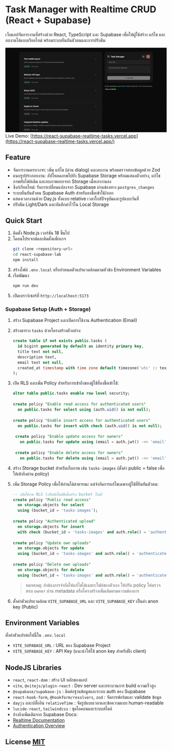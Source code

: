 # Task Manager with Realtime CRUD (React + Supabase)

เว็บแอปจัดการงานที่สร้างด้วย React, TypeScript และ Supabase เพื่อให้ผู้ใช้สร้าง แก้ไข และลบงานได้แบบเรียลไทม์ พร้อมระบบยืนยันตัวตนและการปรับธีม

![Task Manager Screenshot](./public/preview.png)
Live Demo: [https://react-supabase-realtime-tasks.vercel.app](https://react-supabase-realtime-tasks.vercel.app/)

## Feature
- จัดการงานครบวงจร: เพิ่ม แก้ไข (ผ่าน dialog) และลบงาน พร้อมตรวจสอบข้อมูลด้วย Zod
- แนบรูปประกอบงาน: อัปโหลดภาพไปยัง Supabase Storage พร้อมแสดงตัวอย่าง, แก้ไขภาพทับไฟล์เดิม และลบภาพออกจาก Storage เมื่อเอางานลง
- ซิงก์เรียลไทม์: รับการเปลี่ยนแปลงจาก Supabase ผ่านช่องทาง `postgres_changes`
- ระบบยืนยันตัวตน Supabase Auth สำหรับลงชื่อเข้าใช้/ออก
- แสดงเวลางานด้วย Day.js ทั้งแบบ relative เวลาใกล้ปัจจุบันและรูปแบบวันที่
- ปรับธีม Light/Dark และบันทึกค่าไว้ใน Local Storage

## Quick Start
1. ติดตั้ง Node.js เวอร์ชัน 18 ขึ้นไป
2. โคลนโปรเจกต์และติดตั้งแพ็กเกจ
   ```bash
   git clone <repository-url>
   cd react-supabase-lab
   npm install
   ```
3. สร้างไฟล์ `.env.local` หรือกำหนดตัวแปรแวดล้อมตามหัวข้อ Environment Variables
4. เริ่มพัฒนา
   ```bash
   npm run dev
   ```
5. เปิดเบราว์เซอร์ที่ `http://localhost:5173`

### Supabase Setup (Auth + Storage)
1. สร้าง Supabase Project และเปิดการใช้งาน Authentication (Email)
   
2. สร้างตาราง `tasks` ด้วยโครงสร้างตัวอย่าง:
   ```sql
   create table if not exists public.tasks (
     id bigint generated by default as identity primary key,
     title text not null,
     description text,
     email text not null,
     created_at timestamp with time zone default timezone('utc' :: text, now()) not null
   );
   ```
   
3. เปิด RLS และเพิ่ม Policy สำหรับการเข้าถึงของผู้ใช้ที่ลงชื่อเข้าใช้:
   ```sql
   alter table public.tasks enable row level security;

   create policy "Enable read access for authenticated users"
     on public.tasks for select using (auth.uid() is not null);

   create policy "Enable insert access for authenticated users"
     on public.tasks for insert with check (auth.uid() is not null);

    create policy "Enable update access for owners"
      on public.tasks for update using (email = auth.jwt() ->> 'email');

    create policy "Enable delete access for owners"
      on public.tasks for delete using (email = auth.jwt() ->> 'email');
   ```

4. สร้าง Storage bucket สำหรับเก็บภาพ เช่น `tasks-images` (ตั้งค่า public = false เพื่อให้เข้าถึงผ่าน policy)
   
5. เพิ่ม Storage Policy เพื่อให้อ่านได้สาธารณะ แต่จำกัดการแก้ไขเฉพาะผู้ใช้ที่ยืนยันตัวตน:
   ```sql
   -- เปิดใช้งาน RLS (เปิดอัตโนมัติเมื่อสร้าง bucket ใหม่)
   create policy "Public read access"
     on storage.objects for select
     using (bucket_id = 'tasks-images');

   create policy "Authenticated upload"
     on storage.objects for insert
     with check (bucket_id = 'tasks-images' and auth.role() = 'authenticated');

   create policy "Update own uploads"
     on storage.objects for update
     using (bucket_id = 'tasks-images' and auth.role() = 'authenticated');

   create policy "Delete own uploads"
     on storage.objects for delete
     using (bucket_id = 'tasks-images' and auth.role() = 'authenticated');
   ```
   > หมายเหตุ: ถ้าต้องการจำกัดให้แก้ไขได้เฉพาะไฟล์ของตัวเอง ให้ปรับ policy ให้ตรวจสอบ `owner` ผ่าน metadata หรือโครงสร้างเพิ่มเติมตามความต้องการ

6. ตั้งค่าตัวแปรแวดล้อม `VITE_SUPABASE_URL` และ `VITE_SUPABASE_KEY` เป็นค่า anon key (Public)

## Environment Variables
ตั้งค่าตัวแปรต่อไปนี้ใน `.env.local`
- `VITE_SUPABASE_URL` : URL ของ Supabase Project
- `VITE_SUPABASE_KEY` : API Key (แนะนำให้ใช้ anon key สำหรับฝั่ง client)

## NodeJS Libraries
- `react`, `react-dom` : สร้าง UI หลักของแอป
- `vite`, `@vitejs/plugin-react` : Dev server และกระบวนการ build ความเร็วสูง
- `@supabase/supabase-js` : ติดต่อฐานข้อมูลและระบบ auth ของ Supabase
- `react-hook-form`, `@hookform/resolvers`, `zod` : จัดการฟอร์มและ validate ข้อมูล
- `dayjs` และปลั๊กอิน `relativeTime` : จัดรูปแบบเวลาและข้อความแบบ human-readable
- `lucide-react`, `tailwindcss` : ชุดไอคอนและระบบสไตล์
- อ้างอิงเพิ่มเติมจาก Supabase Docs:
- [Realtime Documentation](https://supabase.com/docs/guides/realtime)
- [Authentication Overview](https://supabase.com/docs/guides/auth)

## License [**MIT**](./LICENSE)
